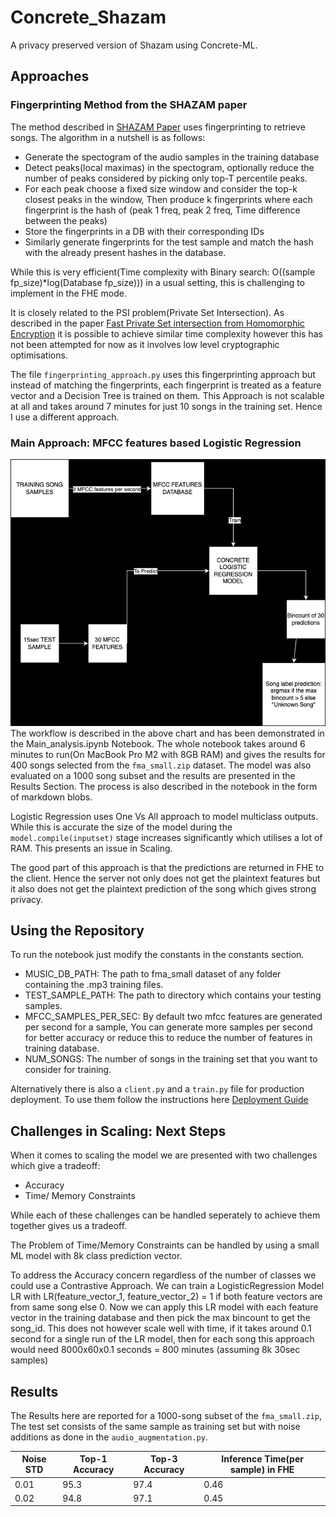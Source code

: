 # Concrete_Shazam
A privacy preserved version of Shazam using Concrete-ML.

## Approaches

### Fingerprinting Method from the SHAZAM paper
The method described in [SHAZAM Paper](https://www.ee.columbia.edu/~dpwe/papers/Wang03-shazam.pdf) uses fingerprinting to retrieve songs. The algorithm in a nutshell is as follows:
- Generate the spectogram of the audio samples in the training database
- Detect peaks(local maximas) in the spectogram, optionally reduce the number of peaks considered by picking only top-T percentile peaks.
- For each peak choose a fixed size window and consider the top-k closest peaks in the window, Then produce k fingerprints where each fingerprint is the hash of (peak 1 freq, peak 2 freq, Time difference between the peaks)
- Store the fingerprints in a DB with their corresponding IDs
- Similarly generate fingerprints for the test sample and match the hash with the already present hashes in the database.

While this is very efficient(Time complexity with Binary search: O((sample fp_size)*log(Database fp_size))) in a usual setting, this is challenging to implement in the FHE mode.

It is closely related to the PSI problem(Private Set Intersection). As described in the paper [Fast Private Set intersection from Homomorphic Encryption](https://eprint.iacr.org/2017/299.pdf) it is possible to achieve similar time complexity however this has not been attempted for now as it involves low level cryptographic optimisations.

The file `fingerprinting_approach.py` uses this fingerprinting approach but instead of matching the fingerprints, each fingerprint is treated as a feature vector and a Decision Tree is trained on them. This Approach is not scalable at all and takes around 7 minutes for just 10 songs in the training set. Hence I use a different approach.

### Main Approach: MFCC features based Logistic Regression

![workflow](flow_diagram.png)
The workflow is described in the above chart and has been demonstrated in the Main_analysis.ipynb Notebook. The whole notebook takes around 6 minutes to run(On MacBook Pro M2 with 8GB RAM) and gives the results for 400 songs selected from the `fma_small.zip` dataset. The model was also evaluated on a 1000 song subset and the results are presented in the Results Section.
The process is also described in the notebook in the form of markdown blobs.

Logistic Regression uses One Vs All approach to model multiclass outputs. While this is accurate the size of the model during the `model.compile(inputset)` stage increases significantly which utilises a lot of RAM. This presents an issue in Scaling. 

The good part of this approach is that the predictions are returned in FHE to the client. Hence the server not only does not get the plaintext features but it also does not get the plaintext prediction of the song which gives strong privacy.

## Using the Repository

To run the notebook just modify the constants in the constants section.
- MUSIC_DB_PATH: The path to fma_small dataset of any folder containing the .mp3 training files.
- TEST_SAMPLE_PATH: The path to directory which contains your testing samples.
- MFCC_SAMPLES_PER_SEC: By default two mfcc features are generated per second for a sample, You can generate more samples per second for better accuracy or reduce this to reduce the number of features in training database.
- NUM_SONGS: The number of songs in the training set that you want to consider for training. 

Alternatively there is also a `client.py` and a `train.py` file for production deployment. To use them follow the instructions here [Deployment Guide](https://github.com/zama-ai/concrete-ml/blob/release/1.3.x/use_case_examples/deployment/breast_cancer_builtin/README.md)

## Challenges in Scaling: Next Steps

When it comes to scaling the model we are presented with two challenges which give a tradeoff:
- Accuracy
- Time/ Memory Constraints

While each of these challenges can be handled seperately to achieve them together gives us a tradeoff. 

The Problem of Time/Memory Constraints can be handled by using a small ML model with 8k class prediction vector. 

To address the Accuracy concern regardless of the number of classes we could use a Contrastive Approach. We can train a LogisticRegression Model LR with LR(feature_vector_1, feature_vector_2) = 1 if both feature vectors are from same song else 0. Now we can apply this LR model with each feature vector in the training database and then pick the max bincount to get the song_id. This does not however scale well with time, if it takes around 0.1 second for a single run of the LR model, then for each song this approach would need 8000x60x0.1 seconds = 800 minutes (assuming 8k 30sec samples)

## Results

The Results here are reported for a 1000-song subset of the `fma_small.zip`, The test set consists of the same sample as training set but with noise additions as done in the `audio_augmentation.py`.

| Noise STD | Top-1 Accuracy | Top-3 Accuracy | Inference Time(per sample) in FHE |
|----------------|----------------|----------------|-----------------------|
| 0.01    | 95.3          | 97.4          | 0.46                  |
| 0.02    | 94.8          | 97.1          | 0.45                  |



